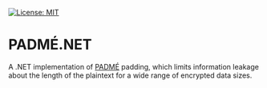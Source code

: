 [![License: MIT](https://img.shields.io/badge/License-MIT-blue.svg)](https://github.com/samuel-lucas6/PADME.NET/blob/main/LICENSE)

# PADMÉ.NET
A .NET implementation of [PADMÉ](https://petsymposium.org/2019/files/papers/issue4/popets-2019-0056.pdf) padding, which limits information leakage about the length of the plaintext for a wide range of encrypted data sizes.
